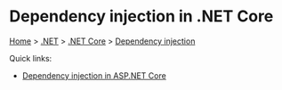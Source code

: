 # Dependency injection in .NET Core

[Home](../../readme.md) > [.NET](../readme.md) > [.NET Core](./readme.md) > [Dependency injection](./dependencyinjection.md)

Quick links:

- [Dependency injection in ASP.NET Core](https://docs.microsoft.com/en-us/aspnet/core/fundamentals/dependency-injection)

